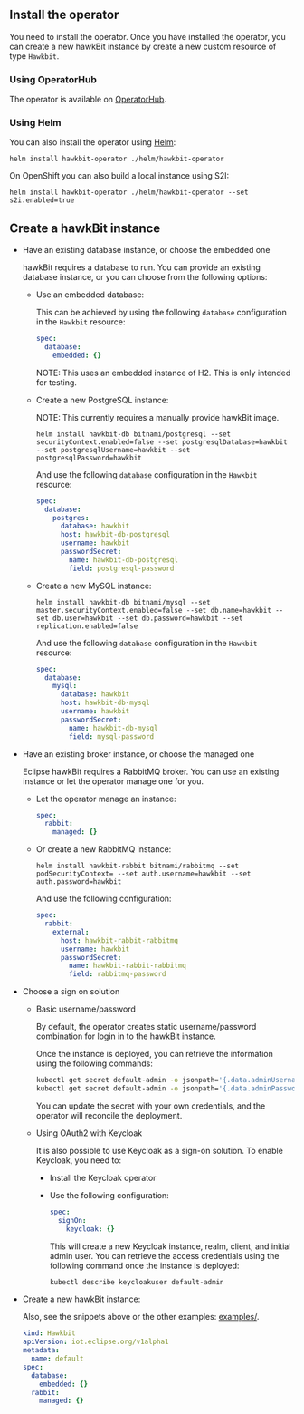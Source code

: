 ## Install the operator

You need to install the operator. Once you have installed the operator, you can create a new hawkBit instance by
create a new custom resource of type `Hawkbit`.

### Using OperatorHub

The operator is available on [OperatorHub](https://operatorhub.io/operator/hawkbit-operator).

### Using Helm

You can also install the operator using [Helm](https://helm.sh/):

    helm install hawkbit-operator ./helm/hawkbit-operator

On OpenShift you can also build a local instance using S2I:

    helm install hawkbit-operator ./helm/hawkbit-operator --set s2i.enabled=true

## Create a hawkBit instance

* Have an existing database instance, or choose the embedded one

  hawkBit requires a database to run. You can provide an existing database instance, or
  you can choose from the following options:

  * Use an embedded database:
  
    This can be achieved by using the following `database` configuration in the `Hawkbit` resource:
  
    ~~~yaml
    spec:
      database:
        embedded: {}
    ~~~
    
    NOTE: This uses an embedded instance of H2. This is only intended for testing.

  * Create a new PostgreSQL instance:
    
    NOTE: This currently requires a manually provide hawkBit image.
    
    ~~~
    helm install hawkbit-db bitnami/postgresql --set securityContext.enabled=false --set postgresqlDatabase=hawkbit --set postgresqlUsername=hawkbit --set postgresqlPassword=hawkbit
    ~~~
    
    And use the following `database` configuration in the `Hawkbit` resource:
    
    ~~~yaml
    spec:
      database:
        postgres:
          database: hawkbit
          host: hawkbit-db-postgresql
          username: hawkbit
          passwordSecret:
            name: hawkbit-db-postgresql
            field: postgresql-password
    ~~~

  * Create a new MySQL instance:

    ~~~
    helm install hawkbit-db bitnami/mysql --set master.securityContext.enabled=false --set db.name=hawkbit --set db.user=hawkbit --set db.password=hawkbit --set replication.enabled=false
    ~~~
    
    And use the following `database` configuration in the `Hawkbit` resource:
    
    ~~~yaml
    spec:
      database:
        mysql:
          database: hawkbit
          host: hawkbit-db-mysql
          username: hawkbit
          passwordSecret:
            name: hawkbit-db-mysql
            field: mysql-password
    ~~~

* Have an existing broker instance, or choose the managed one

  Eclipse hawkBit requires a RabbitMQ broker. You can use an existing instance or let the
  operator manage one for you.

    * Let the operator manage an instance:
    
      ~~~yaml
      spec:
        rabbit:
          managed: {}
      ~~~
    
    * Or create a new RabbitMQ instance:
      
      ~~~
      helm install hawkbit-rabbit bitnami/rabbitmq --set podSecurityContext= --set auth.username=hawkbit --set auth.password=hawkbit
      ~~~
      
      And use the following configuration:
      
      ~~~yaml
      spec:
        rabbit:
          external:
            host: hawkbit-rabbit-rabbitmq
            username: hawkbit
            passwordSecret:
              name: hawkbit-rabbit-rabbitmq
              field: rabbitmq-password
      ~~~

* Choose a sign on solution

  * Basic username/password
  
    By default, the operator creates static username/password combination for login in to
    the hawkBit instance.
  
    Once the instance is deployed, you can retrieve the information using the following
    commands:
    
    ~~~sh
    kubectl get secret default-admin -o jsonpath='{.data.adminUsername}' | base64 -d
    kubectl get secret default-admin -o jsonpath='{.data.adminPassword}' | base64 -d | cut -c7-
    ~~~
      
    You can update the secret with your own credentials, and the operator will reconcile
    the deployment.
    
  * Using OAuth2 with Keycloak

    It is also possible to use Keycloak as a sign-on solution. To enable Keycloak, you need to:

    * Install the Keycloak operator
    * Use the following configuration:
    
      ~~~yaml
      spec:
        signOn:
          keycloak: {}
      ~~~
      
      This will create a new Keycloak instance, realm, client, and initial admin user. You can
      retrieve the access credentials using the following command once the instance is deployed:
      
      ~~~sh
      kubectl describe keycloakuser default-admin
      ~~~

* Create a new hawkBit instance:

  Also, see the snippets above or the other examples: [examples/](examples/).

  ~~~yaml
  kind: Hawkbit
  apiVersion: iot.eclipse.org/v1alpha1
  metadata:
    name: default
  spec:
    database:
      embedded: {}
    rabbit:
      managed: {}
  ~~~
